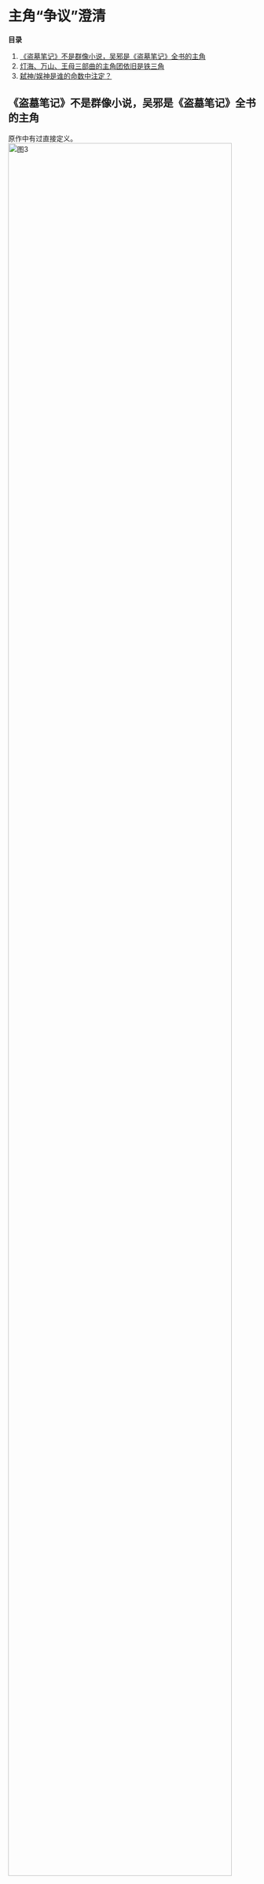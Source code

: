 # 主角“争议”澄清
**目录**<br> 
1. [《盗墓笔记》不是群像小说，吴邪是《盗墓笔记》全书的主角](trilogy#section-1)<br>
2. [灯海、万山、王母三部曲的主角团依旧是铁三角](trilogy#section-2)<br>
3. [弑神/娱神是谁的命数中注定？](trilogy#section-3)<br> 

<a id="section-1"></a>
## 《盗墓笔记》不是群像小说，吴邪是《盗墓笔记》全书的主角
原作中有过直接定义。<br>
<img src="https://2025rak-1330218385.cos.ap-shanghai.myqcloud.com/pingxie-depository/maincharacter-3.jpg" width="95%" alt="图3"><br><br>
百科中对“主角”的解释。<br>
<img src="https://2025rak-1330218385.cos.ap-shanghai.myqcloud.com/pingxie-depository/maincharacter-1.png" width="95%" alt="图1"><br><br>
百科中对“群像小说”的解释，《盗墓笔记》全书是不符合这类定义的。<br>
<img src="https://2025rak-1330218385.cos.ap-shanghai.myqcloud.com/pingxie-depository/maincharacter-2.png" width="95%" alt="图2"><br><br>

<a id="section-2"></a>
## 灯海、万山、王母三部曲的主角团依旧是铁三角
[转载自微博@福建农民打年糕](https://weibo.com/5125055150/Pbm25zKgW)<br>
<img src="https://2025rak-1330218385.cos.ap-shanghai.myqcloud.com/pingxie-depository/sanbq-1.jpg" width="95%" alt="图1"><br><br>
<img src="https://2025rak-1330218385.cos.ap-shanghai.myqcloud.com/pingxie-depository/sanbq-2.jpg" width="95%" alt="图2"><br><br>
<img src="https://2025rak-1330218385.cos.ap-shanghai.myqcloud.com/pingxie-depository/sanbq-3.jpg" width="95%" alt="图3"><br><br>
<img src="https://2025rak-1330218385.cos.ap-shanghai.myqcloud.com/pingxie-depository/sanbq-4.jpg" width="95%" alt="图4"><br><br>
<img src="https://2025rak-1330218385.cos.ap-shanghai.myqcloud.com/pingxie-depository/sanbq-5.jpg" width="95%" alt="图5">

<a id="section-3"></a>
## 弑神/娱神是谁的命数中注定？
[转载自微博@泪感萌](https://weibo.com/7216074380/5130384924739230)<br>
<img src="https://2025rak-1330218385.cos.ap-shanghai.myqcloud.com/pingxie-depository/sanbq-2-1.jpg" width="95%" alt="图1"><br><br>
<img src="https://2025rak-1330218385.cos.ap-shanghai.myqcloud.com/pingxie-depository/sanbq-2-2.jpg" width="95%" alt="图2"><br><br>
<img src="https://2025rak-1330218385.cos.ap-shanghai.myqcloud.com/pingxie-depository/sanbq-2-3.jpg" width="95%" alt="图3"><br><br>
<img src="https://2025rak-1330218385.cos.ap-shanghai.myqcloud.com/pingxie-depository/sanbq-2-4.jpg" width="95%" alt="图4"><br><br>
<img src="https://2025rak-1330218385.cos.ap-shanghai.myqcloud.com/pingxie-depository/sanbq-2-5.jpg" width="95%" alt="图5"><br><br>
<img src="https://2025rak-1330218385.cos.ap-shanghai.myqcloud.com/pingxie-depository/sanbq-2-6.jpg" width="95%" alt="图6"><br><br>
<img src="https://2025rak-1330218385.cos.ap-shanghai.myqcloud.com/pingxie-depository/sanbq-2-7.jpg" width="95%" alt="图7"><br><br>
<img src="https://2025rak-1330218385.cos.ap-shanghai.myqcloud.com/pingxie-depository/sanbq-2-8.jpg" width="95%" alt="图8"><br><br>
<img src="https://2025rak-1330218385.cos.ap-shanghai.myqcloud.com/pingxie-depository/sanbq-2-9.jpg" width="95%" alt="图9"><br><br>
